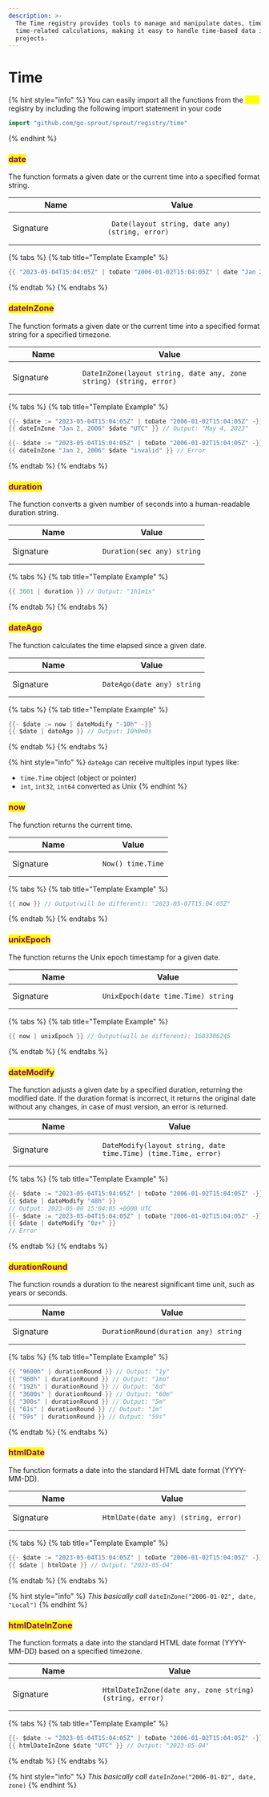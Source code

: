 ```yaml
---
description: >-
  The Time registry provides tools to manage and manipulate dates, times, and
  time-related calculations, making it easy to handle time-based data in your
  projects.
---
```


# Time

{% hint style="info" %}
You can easily import all the functions from the <mark style="color:yellow;">`time`</mark> registry by including the following import statement in your code

```go
import "github.com/go-sprout/sprout/registry/time"
```
{% endhint %}

### <mark style="color:purple;">date</mark>

The function formats a given date or the current time into a specified format string.

<table data-header-hidden><thead><tr><th width="174">Name</th><th>Value</th></tr></thead><tbody><tr><td>Signature</td><td><pre class="language-go"><code class="lang-go"> Date(layout string, date any) (string, error)
</code></pre></td></tr></tbody></table>

{% tabs %}
{% tab title="Template Example" %}
```go
{{ "2023-05-04T15:04:05Z" | toDate "2006-01-02T15:04:05Z" | date "Jan 2, 2006" }} // Output: "May 4, 2023"
```
{% endtab %}
{% endtabs %}

### <mark style="color:purple;">dateInZone</mark>

The function formats a given date or the current time into a specified format string for a specified timezone.

<table data-header-hidden><thead><tr><th width="124">Name</th><th>Value</th></tr></thead><tbody><tr><td>Signature</td><td><pre class="language-go"><code class="lang-go">DateInZone(layout string, date any, zone string) (string, error)
</code></pre></td></tr></tbody></table>

{% tabs %}
{% tab title="Template Example" %}
```go
{{- $date := "2023-05-04T15:04:05Z" | toDate "2006-01-02T15:04:05Z" -}}
{{ dateInZone "Jan 2, 2006" $date "UTC" }} // Output: "May 4, 2023"

{{- $date := "2023-05-04T15:04:05Z" | toDate "2006-01-02T15:04:05Z" -}}
{{ dateInZone "Jan 2, 2006" $date "invalid" }} // Error
```
{% endtab %}
{% endtabs %}

### <mark style="color:purple;">duration</mark>

The function converts a given number of seconds into a human-readable duration string.

<table data-header-hidden><thead><tr><th width="164">Name</th><th>Value</th></tr></thead><tbody><tr><td>Signature</td><td><pre class="language-go"><code class="lang-go">Duration(sec any) string
</code></pre></td></tr></tbody></table>

{% tabs %}
{% tab title="Template Example" %}
```go
{{ 3661 | duration }} // Output: "1h1m1s"
```
{% endtab %}
{% endtabs %}

### <mark style="color:purple;">dateAgo</mark>

The function calculates the time elapsed since a given date.

<table data-header-hidden><thead><tr><th width="164">Name</th><th>Value</th></tr></thead><tbody><tr><td>Signature</td><td><pre class="language-go"><code class="lang-go">DateAgo(date any) string
</code></pre></td></tr></tbody></table>

{% tabs %}
{% tab title="Template Example" %}
```go
{{- $date := now | dateModify "-10h" -}}
{{ $date | dateAgo }} // Output: 10h0m0s
```
{% endtab %}
{% endtabs %}

{% hint style="info" %}
`dateAgo` can receive multiples input types like:

* `time.Time` object (object or pointer)
* `int`, `int32`, `int64` converted as Unix
{% endhint %}

### <mark style="color:purple;">now</mark>

The function returns the current time.

<table data-header-hidden><thead><tr><th width="164">Name</th><th>Value</th></tr></thead><tbody><tr><td>Signature</td><td><pre class="language-go"><code class="lang-go">Now() time.Time
</code></pre></td></tr></tbody></table>

{% tabs %}
{% tab title="Template Example" %}
```go
{{ now }} // Output(will be different): "2023-05-07T15:04:05Z"
```
{% endtab %}
{% endtabs %}

### <mark style="color:purple;">unixEpoch</mark>

The function returns the Unix epoch timestamp for a given date.

<table data-header-hidden><thead><tr><th width="164">Name</th><th>Value</th></tr></thead><tbody><tr><td>Signature</td><td><pre class="language-go"><code class="lang-go">UnixEpoch(date time.Time) string
</code></pre></td></tr></tbody></table>

{% tabs %}
{% tab title="Template Example" %}
```go
{{ now | unixEpoch }} // Output(will be different): 1683306245
```
{% endtab %}
{% endtabs %}

### <mark style="color:purple;">dateModify</mark>

The function adjusts a given date by a specified duration, returning the modified date. If the duration format is incorrect, it returns the original date without any changes, in case of must version, an error is returned.

<table data-header-hidden><thead><tr><th width="164">Name</th><th>Value</th></tr></thead><tbody><tr><td>Signature</td><td><pre class="language-go"><code class="lang-go">DateModify(layout string, date time.Time) (time.Time, error)
</code></pre></td></tr></tbody></table>

{% tabs %}
{% tab title="Template Example" %}
```go
{{- $date := "2023-05-04T15:04:05Z" | toDate "2006-01-02T15:04:05Z" -}}
{{ $date | dateModify "48h" }}
// Output: 2023-05-06 15:04:05 +0000 UTC
{{- $date := "2023-05-04T15:04:05Z" | toDate "2006-01-02T15:04:05Z" -}}
{{ $date | dateModify "0z+" }}
// Error
```
{% endtab %}
{% endtabs %}

### <mark style="color:purple;">durationRound</mark>

The function rounds a duration to the nearest significant time unit, such as years or seconds.

<table data-header-hidden><thead><tr><th width="164">Name</th><th>Value</th></tr></thead><tbody><tr><td>Signature</td><td><pre class="language-go"><code class="lang-go">DurationRound(duration any) string
</code></pre></td></tr></tbody></table>

{% tabs %}
{% tab title="Template Example" %}
```go
{{ "9600h" | durationRound }} // Output: "1y"
{{ "960h" | durationRound }} // Output: "1mo"
{{ "192h" | durationRound }} // Output: "8d"
{{ "3600s" | durationRound }} // Output: "60m"
{{ "300s" | durationRound }} // Output: "5m"
{{ "61s" | durationRound }} // Output: "1m"
{{ "59s" | durationRound }} // Output: "59s"
```
{% endtab %}
{% endtabs %}

### <mark style="color:purple;">htmlDate</mark>

The function formats a date into the standard HTML date format (YYYY-MM-DD).

<table data-header-hidden><thead><tr><th width="164">Name</th><th>Value</th></tr></thead><tbody><tr><td>Signature</td><td><pre class="language-go"><code class="lang-go">HtmlDate(date any) (string, error)
</code></pre></td></tr></tbody></table>

{% tabs %}
{% tab title="Template Example" %}
```go
{{- $date := "2023-05-04T15:04:05Z" | toDate "2006-01-02T15:04:05Z" -}}
{{ $date | htmlDate }} // Output: "2023-05-04"
```
{% endtab %}
{% endtabs %}

{% hint style="info" %}
_This basically call_ `dateInZone("2006-01-02", date, "Local")`
{% endhint %}

### <mark style="color:purple;">htmlDateInZone</mark>

The function formats a date into the standard HTML date format (YYYY-MM-DD) based on a specified timezone.

<table data-header-hidden><thead><tr><th width="164">Name</th><th>Value</th></tr></thead><tbody><tr><td>Signature</td><td><pre class="language-go"><code class="lang-go">HtmlDateInZone(date any, zone string) (string, error)
</code></pre></td></tr></tbody></table>

{% tabs %}
{% tab title="Template Example" %}
```go
{{- $date := "2023-05-04T15:04:05Z" | toDate "2006-01-02T15:04:05Z" -}}
{{ htmlDateInZone $date "UTC" }} // Output: "2023-05-04"
```
{% endtab %}
{% endtabs %}

{% hint style="info" %}
_This basically call_ `dateInZone("2006-01-02", date, zone)`
{% endhint %}
